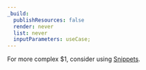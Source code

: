 ```yaml
---
_build:
  publishResources: false
  render: never
  list: never
  inputParameters: useCase;
---
```


For more complex $1, consider using [Snippets](/rules/snippets/).